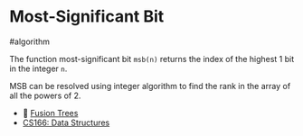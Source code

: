 # Most-Significant Bit

#algorithm

The function most-significant bit `msb(n)` returns the index of the highest 1 bit in the integer `n`.

MSB can be resolved using integer algorithm to find the rank in the array of all the powers of 2.

* 🐘 [Fusion Trees](https://www.evernote.com/l/AAInMK0fFAVFSYpo1eiIk-eav2a5CSeUCRo)
* [CS166: Data Structures](http://web.stanford.edu/class/cs166/)
